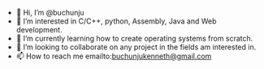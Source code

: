 - 👋 Hi, I’m @buchunju
- 👀 I’m interested in C/C++, python, Assembly, Java and Web development.
- 🌱 I’m currently learning how to create operating systems from scratch.
- 💞️ I’m looking to collaborate on any project in the fields am interested in.
- 📫 How to reach me emailto:buchunjukenneth@gmail.com
